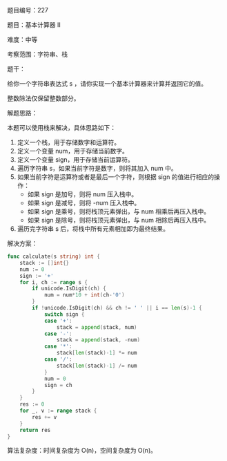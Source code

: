 题目编号：227

题目：基本计算器 II

难度：中等

考察范围：字符串、栈

题干：

给你一个字符串表达式 s ，请你实现一个基本计算器来计算并返回它的值。

整数除法仅保留整数部分。

解题思路：

本题可以使用栈来解决，具体思路如下：

1. 定义一个栈，用于存储数字和运算符。
2. 定义一个变量 num，用于存储当前数字。
3. 定义一个变量 sign，用于存储当前运算符。
4. 遍历字符串 s，如果当前字符是数字，则将其加入 num 中。
5. 如果当前字符是运算符或者是最后一个字符，则根据 sign 的值进行相应的操作：
   - 如果 sign 是加号，则将 num 压入栈中。
   - 如果 sign 是减号，则将 -num 压入栈中。
   - 如果 sign 是乘号，则将栈顶元素弹出，与 num 相乘后再压入栈中。
   - 如果 sign 是除号，则将栈顶元素弹出，与 num 相除后再压入栈中。
6. 遍历完字符串 s 后，将栈中所有元素相加即为最终结果。

解决方案：

```go
func calculate(s string) int {
    stack := []int{}
    num := 0
    sign := '+'
    for i, ch := range s {
        if unicode.IsDigit(ch) {
            num = num*10 + int(ch-'0')
        }
        if !unicode.IsDigit(ch) && ch != ' ' || i == len(s)-1 {
            switch sign {
            case '+':
                stack = append(stack, num)
            case '-':
                stack = append(stack, -num)
            case '*':
                stack[len(stack)-1] *= num
            case '/':
                stack[len(stack)-1] /= num
            }
            num = 0
            sign = ch
        }
    }
    res := 0
    for _, v := range stack {
        res += v
    }
    return res
}
```

算法复杂度：时间复杂度为 O(n)，空间复杂度为 O(n)。